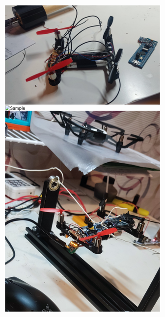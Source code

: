 ![Sample](https://github.com/Emrecanbl/STM32-Based-Micro-Drone-Flight-Controller/blob/main/appearance.jpg?raw=true)
![Sample](https://github.com/Emrecanbl/STM32-Based-Micro-Drone-Flight-Controller/blob/main/appearance_1.jpg?raw=true)
![Sample](https://github.com/Emrecanbl/STM32-Based-Micro-Drone-Flight-Controller/blob/main/appearance_2.jpg?raw=true)

